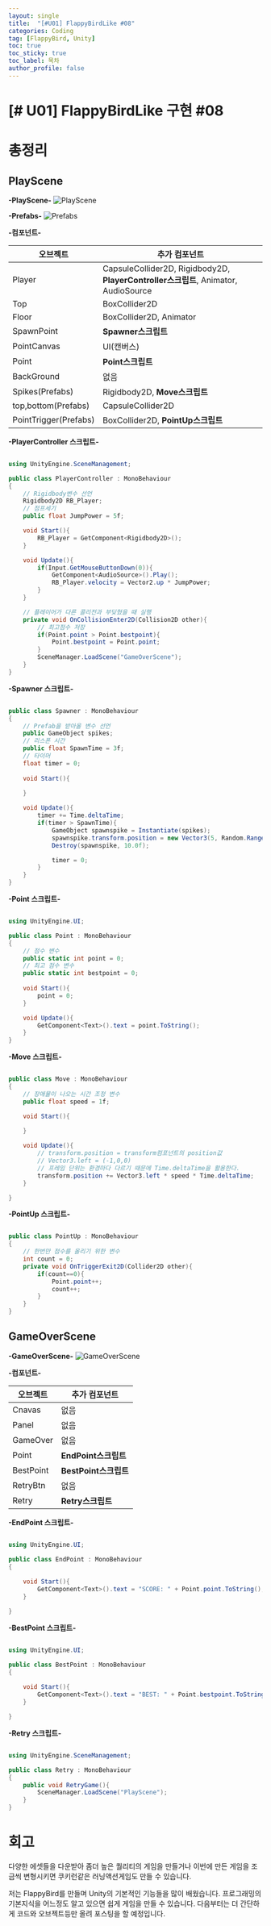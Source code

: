 ```yaml
---
layout: single
title:  "[#U01] FlappyBirdLike #08"
categories: Coding
tag: [FlappyBird, Unity]
toc: true 
toc_sticky: true 
toc_label: 목차    
author_profile: false
---
```


# [# U01] FlappyBirdLike 구현 #08
# 총정리

## PlayScene

**-PlayScene-**
![PlayScene](https://github.com/DozeKR/DozeKR.github.io/blob/master/images/2023-02-19-unity_flappybird08/PlayScene.png?raw=true)



**-Prefabs-**
![Prefabs](https://github.com/DozeKR/DozeKR.github.io/blob/master/images/2023-02-19-unity_flappybird08/Prefabs.png?raw=true)



**-컴포넌트-**

|오브젝트|추가 컴포넌트|
|---|---|
|Player|CapsuleCollider2D, Rigidbody2D, **PlayerController스크립트**, Animator, AudioSource|
|Top|BoxCollider2D|
|Floor|BoxCollider2D, Animator|
|SpawnPoint|**Spawner스크립트**|
|PointCanvas|UI(캔버스)|
|Point|**Point스크립트**|
|BackGround|없음|
|Spikes(Prefabs)|Rigidbody2D, **Move스크립트**|
|top,bottom(Prefabs)|CapsuleCollider2D|
|PointTrigger(Prefabs)|BoxCollider2D, **PointUp스크립트**|



**-PlayerController 스크립트-**
```c#

using UnityEngine.SceneManagement;

public class PlayerController : MonoBehaviour
{
    // Rigidbody변수 선언
    Rigidbody2D RB_Player;
    // 점프세기
    public float JumpPower = 5f;

    void Start(){
        RB_Player = GetComponent<Rigidbody2D>();
    }

    void Update(){
        if(Input.GetMouseButtonDown(0)){
            GetComponent<AudioSource>().Play();
            RB_Player.velocity = Vector2.up * JumpPower;
        }
    }

    // 플레이어가 다른 콜리전과 부딪혔을 때 실행
    private void OnCollisionEnter2D(Collision2D other){
        // 최고점수 저장
        if(Point.point > Point.bestpoint){
            Point.bestpoint = Point.point;
        }
        SceneManager.LoadScene("GameOverScene");
    }
}

```



**-Spawner 스크립트-**

```c#

public class Spawner : MonoBehaviour
{
    // Prefab을 받아올 변수 선언
    public GameObject spikes;
    // 리스폰 시간
    public float SpawnTime = 3f;
    // 타이머
    float timer = 0;
    
    void Start(){
        
    }

    void Update(){
        timer += Time.deltaTime;
        if(timer > SpawnTime){
            GameObject spawnspike = Instantiate(spikes);
            spawnspike.transform.position = new Vector3(5, Random.Range(-1.5f, 1.5f), 0);
            Destroy(spawnspike, 10.0f);

            timer = 0;
        }
    }
}


```



**-Point 스크립트-**

```c#

using UnityEngine.UI;

public class Point : MonoBehaviour
{
    // 점수 변수
    public static int point = 0;  
    // 최고 점수 변수
    public static int bestpoint = 0;  
   
    void Start(){
        point = 0;
    }

    void Update(){
        GetComponent<Text>().text = point.ToString();
    }
}

```



**-Move 스크립트-**

```c#

public class Move : MonoBehaviour
{
    // 장애물이 나오는 시간 조정 변수
    public float speed = 1f;

    void Start(){
        
    }

    void Update(){
        // transform.position = transform컴포넌트의 position값
        // Vector3.left = (-1,0,0) 
        // 프레임 단위는 환경마다 다르기 때문에 Time.deltaTime을 활용한다.
        transform.position += Vector3.left * speed * Time.deltaTime;
    }

}

```



**-PointUp 스크립트-**

```c#

public class PointUp : MonoBehaviour
{
    // 한번만 점수를 올리기 위한 변수
    int count = 0;
    private void OnTriggerExit2D(Collider2D other){
        if(count==0){
            Point.point++;
            count++;
        }
    }
}

```



## GameOverScene
**-GameOverScene-**
![GameOverScene](https://github.com/DozeKR/DozeKR.github.io/blob/master/images/2023-02-19-unity_flappybird08/GameOverScene.png?raw=true)



**-컴포넌트-**

|오브젝트|추가 컴포넌트|
|---|---|
|Cnavas|없음|
|Panel|없음|
|GameOver|없음|
|Point|**EndPoint스크립트**|
|BestPoint|**BestPoint스크립트**|
|RetryBtn|없음|
|Retry|**Retry스크립트**|



**-EndPoint 스크립트-**

```c#

using UnityEngine.UI;

public class EndPoint : MonoBehaviour
{
 
    void Start(){
        GetComponent<Text>().text = "SCORE: " + Point.point.ToString();
    }

}


```



**-BestPoint 스크립트-**

```c#

using UnityEngine.UI;

public class BestPoint : MonoBehaviour
{
   
    void Start(){
        GetComponent<Text>().text = "BEST: " + Point.bestpoint.ToString();
    }

}

```



**-Retry 스크립트-**

```c#

using UnityEngine.SceneManagement;

public class Retry : MonoBehaviour
{
    public void RetryGame(){
        SceneManager.LoadScene("PlayScene");
    }
}

```



# 회고

다양한 에셋들을 다운받아 좀더 높은 퀄리티의 게임을 만들거나 이번에 만든 게임을 조금씩 변형시키면 쿠키런같은 러닝액션게임도 만들 수 있습니다. 

저는 FlappyBird를 만들며 Unity의 기본적인 기능들을 많이 배웠습니다. 프로그래밍의 기본지식을 어느정도 알고 있으면 쉽게 게임을 만들 수 있습니다. 다음부터는 더 간단하게 코드와 오브젝트등만 올려 포스팅을 할 예정입니다.